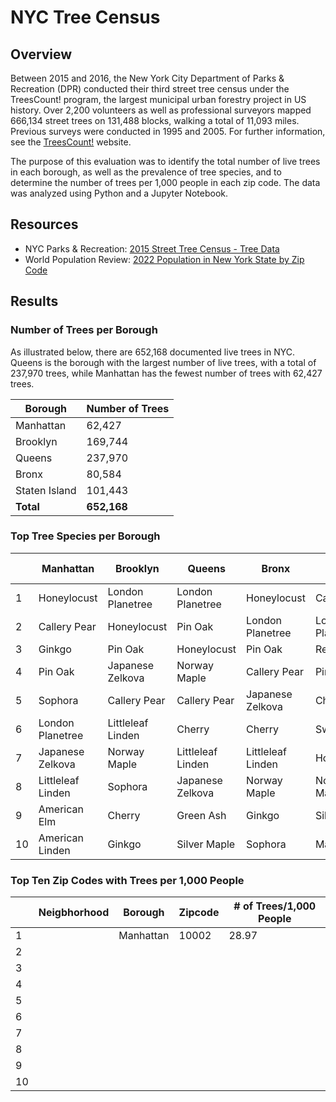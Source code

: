 # NYC Tree Census

## Overview
Between 2015 and 2016, the New York City Department of Parks & Recreation (DPR) conducted their third street tree census under the TreesCount! program, the largest municipal urban forestry project in US history. Over 2,200 volunteers as well as professional surveyors mapped 666,134 street trees on 131,488 blocks, walking a total of 11,093 miles. Previous surveys were conducted in 1995 and 2005. For further information, see the [TreesCount!](https://www.nycgovparks.org/trees/treescount) website.

The purpose of this evaluation was to identify the total number of live trees in each borough, as well as the prevalence of tree species, and to determine the number of trees per 1,000 people in each zip code. The data was analyzed using Python and a Jupyter Notebook. 

## Resources
- NYC Parks & Recreation: [2015 Street Tree Census - Tree Data](https://data.cityofnewyork.us/Environment/2015-Street-Tree-Census-Tree-Data/uvpi-gqnh)
- World Population Review: [2022 Population in New York State by Zip Code](https://worldpopulationreview.com/zips/new-york)

## Results
### Number of Trees per Borough
As illustrated below, there are 652,168 documented live trees in NYC. Queens is the borough with the largest number of live trees, with a total of 237,970 trees, while Manhattan has the fewest number of trees with 62,427 trees. 

| Borough     | Number of Trees |
| ---      | ---       |
| Manhattan | 62,427        |
| Brooklyn     | 169,744      |
| Queens | 237,970         |
| Bronx | 80,584        |
| Staten Island | 101,443         |
| **Total** | **652,168**        |

### Top Tree Species per Borough
|   | Manhattan | Brooklyn | Queens | Bronx | Staten Island |
| --- | --- | --- | --- | --- | --- | 
| 1 | Honeylocust | London Planetree | London Planetree | Honeylocust | Callery Pear |
| 2 | Callery Pear | Honeylocust | Pin Oak | London Planetree | London Planetree |
| 3 | Ginkgo | Pin Oak | Honeylocust | Pin Oak | Red Maple |
| 4 | Pin Oak  | Japanese Zelkova | Norway Maple | Callery Pear | Pin Oak | 
| 5 | Sophora | Callery Pear | Callery Pear | Japanese Zelkova | Cherry |
| 6 | London Planetree | Littleleaf Linden | Cherry | Cherry | Sweetgum |
| 7 | Japanese Zelkova | Norway Maple | Littleleaf Linden | Littleleaf Linden | Honeylocust |
| 8 | Littleleaf Linden | Sophora | Japanese Zelkova | Norway Maple | Norway Maple |
| 9 | American Elm | Cherry | Green Ash | Ginkgo | Silver Maple |
| 10 | American Linden | Ginkgo | Silver Maple | Sophora | Maple |

### Top Ten Zip Codes with Trees per 1,000 People
|   | Neigbhorhood | Borough | Zipcode | # of Trees/1,000 People | 
| --- | --- | --- | --- | --- | 
| 1 |  | Manhattan | 10002 | 28.97 |
| 2 | 
| 3 | 
| 4 | 
| 5 | 
| 6 | 
| 7 | 
| 8 | 
| 9 | 
| 10 | 
